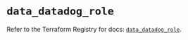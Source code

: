 # `data_datadog_role`

Refer to the Terraform Registry for docs: [`data_datadog_role`](https://registry.terraform.io/providers/datadog/datadog/3.77.0/docs/data-sources/role).
